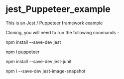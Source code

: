 # jest_Puppeteer_example
This is an Jest / Puppeteer framework example

Cloning, you will need to run the following commands -

npm install --save-dev jest

npm i puppeteer

npm install --save-dev jest-junit

npm i --save-dev jest-image-snapshot

